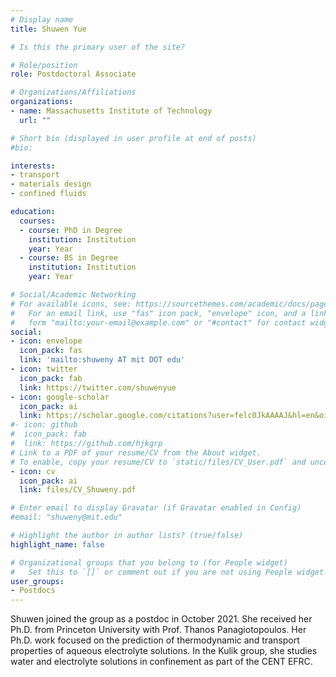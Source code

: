 ```yaml
---
# Display name
title: Shuwen Yue

# Is this the primary user of the site?

# Role/position
role: Postdoctoral Associate

# Organizations/Affiliations
organizations:
- name: Massachusetts Institute of Technology
  url: ""

# Short bio (displayed in user profile at end of posts)
#bio: 

interests:
- transport 
- materials design
- confined fluids

education:
  courses:
  - course: PhD in Degree 
    institution: Institution
    year: Year
  - course: BS in Degree 
    institution: Institution
    year: Year

# Social/Academic Networking
# For available icons, see: https://sourcethemes.com/academic/docs/page-builder/#icons
#   For an email link, use "fas" icon pack, "envelope" icon, and a link in the
#   form "mailto:your-email@example.com" or "#contact" for contact widget.
social:
- icon: envelope
  icon_pack: fas
  link: 'mailto:shuweny AT mit DOT edu'
- icon: twitter
  icon_pack: fab
  link: https://twitter.com/shuwenyue
- icon: google-scholar
  icon_pack: ai
  link: https://scholar.google.com/citations?user=felc0JkAAAAJ&hl=en&oi=ao 
#- icon: github
#  icon_pack: fab
#  link: https://github.com/hjkgrp
# Link to a PDF of your resume/CV from the About widget.
# To enable, copy your resume/CV to `static/files/CV_User.pdf` and uncomment the lines below.
- icon: cv
  icon_pack: ai
  link: files/CV_Shuweny.pdf

# Enter email to display Gravatar (if Gravatar enabled in Config)
#email: "shuweny@mit.edu"

# Highlight the author in author lists? (true/false)
highlight_name: false

# Organizational groups that you belong to (for People widget)
#   Set this to `[]` or comment out if you are not using People widget.
user_groups:
- Postdocs
---
```

Shuwen joined the group as a postdoc in October 2021. She received her Ph.D. from Princeton University with Prof. Thanos Panagiotopoulos. Her Ph.D. work focused on the prediction of thermodynamic and transport properties of aqueous electrolyte solutions. In the Kulik group, she studies water and electrolyte solutions in confinement as part of the CENT EFRC.
